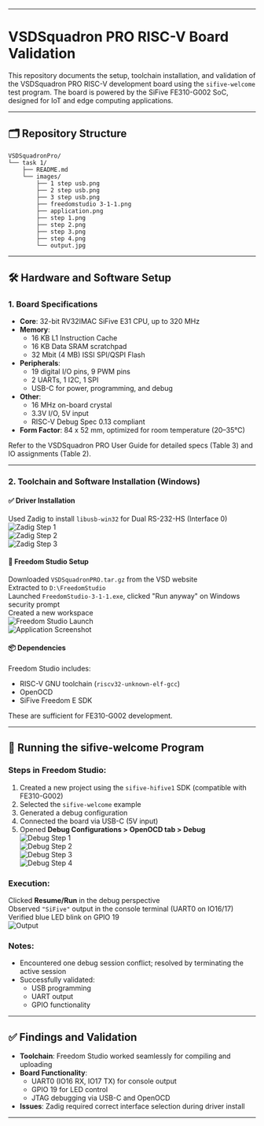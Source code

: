 

---


# VSDSquadron PRO RISC-V Board Validation

This repository documents the setup, toolchain installation, and validation of the VSDSquadron PRO RISC-V development board using the `sifive-welcome` test program. The board is powered by the SiFive FE310-G002 SoC, designed for IoT and edge computing applications.

---

## 🗂 Repository Structure

```
VSDSquadronPro/
└── task 1/
    ├── README.md
    └── images/
        ├── 1 step usb.png
        ├── 2 step usb.png
        ├── 3 step usb.png
        ├── freedomstudio 3-1-1.png
        ├── application.png
        ├── step 1.png
        ├── step 2.png
        ├── step 3.png
        ├── step 4.png
        └── output.jpg
```

---

## 🛠 Hardware and Software Setup

### 1. Board Specifications

- **Core**: 32-bit RV32IMAC SiFive E31 CPU, up to 320 MHz  
- **Memory**:
  - 16 KB L1 Instruction Cache  
  - 16 KB Data SRAM scratchpad  
  - 32 Mbit (4 MB) ISSI SPI/QSPI Flash  
- **Peripherals**:
  - 19 digital I/O pins, 9 PWM pins  
  - 2 UARTs, 1 I2C, 1 SPI  
  - USB-C for power, programming, and debug  
- **Other**:
  - 16 MHz on-board crystal  
  - 3.3V I/O, 5V input  
  - RISC-V Debug Spec 0.13 compliant  
- **Form Factor**: 84 x 52 mm, optimized for room temperature (20–35°C)

Refer to the VSDSquadron PRO User Guide for detailed specs (Table 3) and IO assignments (Table 2).

---

### 2. Toolchain and Software Installation (Windows)

#### ✅ Driver Installation

Used Zadig to install `libusb-win32` for Dual RS-232-HS (Interface 0)  
![Zadig Step 1](images/1%20step%20usb.png)  
![Zadig Step 2](images/2%20step%20usb.png)  
![Zadig Step 3](images/3%20step%20usb.png)

#### 🧰 Freedom Studio Setup

Downloaded `VSDSquadronPRO.tar.gz` from the VSD website  
Extracted to `D:\FreedomStudio`  
Launched `FreedomStudio-3-1-1.exe`, clicked "Run anyway" on Windows security prompt  
Created a new workspace  
![Freedom Studio Launch](images/freedomstudio%203-1-1.png)  
![Application Screenshot](images/application.png)

#### 📦 Dependencies

Freedom Studio includes:
- RISC-V GNU toolchain (`riscv32-unknown-elf-gcc`)  
- OpenOCD  
- SiFive Freedom E SDK  

These are sufficient for FE310-G002 development.

---

## 🚀 Running the sifive-welcome Program

### Steps in Freedom Studio:

1. Created a new project using the `sifive-hifive1` SDK (compatible with FE310-G002)  
2. Selected the `sifive-welcome` example  
3. Generated a debug configuration  
4. Connected the board via USB-C (5V input)  
5. Opened **Debug Configurations > OpenOCD tab > Debug**  
   ![Debug Step 1](images/step%201.png)  
   ![Debug Step 2](images/step%202.png)  
   ![Debug Step 3](images/step%203.png)  
   ![Debug Step 4](images/step%204.png)

### Execution:

Clicked **Resume/Run** in the debug perspective  
Observed `"SiFive"` output in the console terminal (UART0 on IO16/17)  
Verified blue LED blink on GPIO 19  
![Output](images/output.jpg)

### Notes:

- Encountered one debug session conflict; resolved by terminating the active session  
- Successfully validated:
  - USB programming  
  - UART output  
  - GPIO functionality  

---

## ✅ Findings and Validation

- **Toolchain**: Freedom Studio worked seamlessly for compiling and uploading  
- **Board Functionality**:
  - UART0 (IO16 RX, IO17 TX) for console output  
  - GPIO 19 for LED control  
  - JTAG debugging via USB-C and OpenOCD  
- **Issues**: Zadig required correct interface selection during driver install  

---



